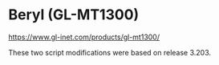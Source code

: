# Beryl (GL-MT1300)  
https://www.gl-inet.com/products/gl-mt1300/  

These two script modifications were based on release 3.203.  
